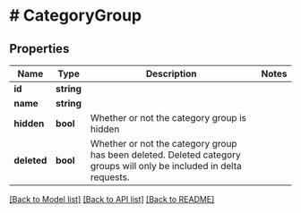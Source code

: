 # # CategoryGroup

## Properties

Name | Type | Description | Notes
------------ | ------------- | ------------- | -------------
**id** | **string** |  |
**name** | **string** |  |
**hidden** | **bool** | Whether or not the category group is hidden |
**deleted** | **bool** | Whether or not the category group has been deleted.  Deleted category groups will only be included in delta requests. |

[[Back to Model list]](../../README.md#models) [[Back to API list]](../../README.md#endpoints) [[Back to README]](../../README.md)
